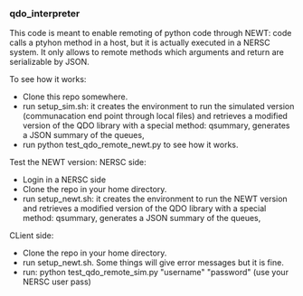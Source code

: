 ### qdo_interpreter

This code is meant to enable remoting of python code through NEWT: code
calls a ptyhon method in a host, but it is actually executed in a NERSC system.
It only allows to remote methods which arguments and return are serializable
by JSON.

To see how it works:
- Clone this repo somewhere.
- run setup_sim.sh: it creates the environment to run the simulated version
(communacation end point through local files) and retrieves a modified version
of the QDO library with a special method: qsummary, generates a JSON
summary of the queues,
- run python test_qdo_remote_newt.py to see how it works.


Test the NEWT version:
NERSC side:
- Login in a NERSC side
- Clone the repo in your home directory.
- run setup_newt.sh: it creates the environment to run the NEWT version
 and retrieves a modified version of the QDO library with a special method:
 qsummary, generates a JSON
 summary of the queues,

CLient side:
- Clone the repo in your home directory.
- run setup_newt.sh. Some things will give error messages but it is fine.
- run: python test_qdo_remote_sim.py "username" "password"
(use your NERSC user pass)




